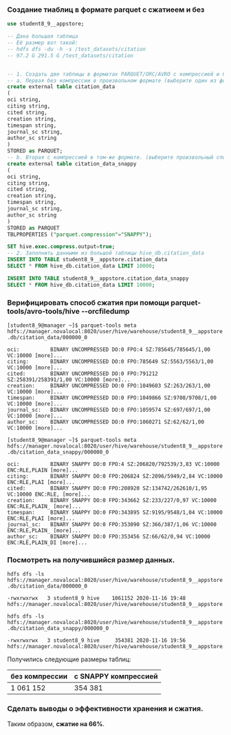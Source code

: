 ### Создание тиаблиц в формате parquet с сжатиеем и без
```sql
use student8_9__appstore;

-- Дана большая таблица
-- Её размер вот такой:
-- hdfs dfs -du -h -s /test_datasets/citation
-- 97.2 G 291.5 G /test_datasets/citation


-- 1. Создать две таблицы в форматах PARQUET/ORC/AVRO c компрессией и без оной.
-- a. Первая без компрессии в произвольном формате (выберите один из форматов хранения)
create external table citation_data
(
oci string,
citing string,
cited string,
creation string,
timespan string,
journal_sc string,
author_sc string
)
STORED as PARQUET;
-- b. Вторая с компрессией в том-же формате. (выберите произвольный способ сжатия из поддерживаемых)
create external table citation_data_snappy
(
oci string,
citing string,
cited string,
creation string,
timespan string,
journal_sc string,
author_sc string
)
STORED as PARQUET
TBLPROPERTIES ("parquet.compression"="SNAPPY");

SET hive.exec.compress.output=true;
-- 2. Заполнить данными из большой таблицы hive_db.citation_data
INSERT INTO TABLE student8_9__appstore.citation_data 
SELECT * FROM hive_db.citation_data LIMIT 10000;

INSERT INTO TABLE student8_9__appstore.citation_data_snappy 
SELECT * FROM hive_db.citation_data LIMIT 10000;
```

### Верифицировать способ сжатия при помощи parquet-tools/avro-tools/hive --orcfiledump

`[student8_9@manager ~]$ parquet-tools meta hdfs://manager.novalocal:8020/user/hive/warehouse/student8_9__appstore.db/citation_data/000000_0`

```plain
oci:          BINARY UNCOMPRESSED DO:0 FPO:4 SZ:785645/785645/1,00 VC:10000 [more]...
citing:       BINARY UNCOMPRESSED DO:0 FPO:785649 SZ:5563/5563/1,00 VC:10000 [more]...
cited:        BINARY UNCOMPRESSED DO:0 FPO:791212 SZ:258391/258391/1,00 VC:10000 [more]...
creation:     BINARY UNCOMPRESSED DO:0 FPO:1049603 SZ:263/263/1,00 VC:10000 [more]...
timespan:     BINARY UNCOMPRESSED DO:0 FPO:1049866 SZ:9708/9708/1,00 VC:10000 [more]...
journal_sc:   BINARY UNCOMPRESSED DO:0 FPO:1059574 SZ:697/697/1,00 VC:10000 [more]...
author_sc:    BINARY UNCOMPRESSED DO:0 FPO:1060271 SZ:62/62/1,00 VC:10000 [more]...
```

`[student8_9@manager ~]$ parquet-tools meta hdfs://manager.novalocal:8020/user/hive/warehouse/student8_9__appstore.db/citation_data_snappy/000000_0`

```plain
oci:          BINARY SNAPPY DO:0 FPO:4 SZ:206820/792539/3,83 VC:10000 ENC:RLE,PLAIN [more]...
citing:       BINARY SNAPPY DO:0 FPO:206824 SZ:2096/5949/2,84 VC:10000 ENC:RLE,PLAI [more]...
cited:        BINARY SNAPPY DO:0 FPO:208920 SZ:134742/262610/1,95 VC:10000 ENC:RLE, [more]...
creation:     BINARY SNAPPY DO:0 FPO:343662 SZ:233/227/0,97 VC:10000 ENC:RLE,PLAIN_ [more]...
timespan:     BINARY SNAPPY DO:0 FPO:343895 SZ:9195/9548/1,04 VC:10000 ENC:RLE,PLAI [more]...
journal_sc:   BINARY SNAPPY DO:0 FPO:353090 SZ:366/387/1,06 VC:10000 ENC:RLE,PLAIN_ [more]...
author_sc:    BINARY SNAPPY DO:0 FPO:353456 SZ:66/62/0,94 VC:10000 ENC:RLE,PLAIN_DI [more]...
```



### Посмотреть на получившийся размер данных.

`hdfs dfs -ls hdfs://manager.novalocal:8020/user/hive/warehouse/student8_9__appstore.db/citation_data/000000_0`

```plain
-rwxrwxrwx   3 student8_9 hive    1061152 2020-11-16 19:48 hdfs://manager.novalocal:8020/user/hive/warehouse/student8_9__appstore.db/citation_data/000000_0
```

`hdfs dfs -ls hdfs://manager.novalocal:8020/user/hive/warehouse/student8_9__appstore.db/citation_data_snappy/000000_0`

```plain
-rwxrwxrwx   3 student8_9 hive     354381 2020-11-16 19:56 hdfs://manager.novalocal:8020/user/hive/warehouse/student8_9__appstore.db/citation_data_snappy/000000_0
```

Получились следующие размеры таблиц:

| без компрессии | с SNAPPY компрессией |
| -------------- | -------------------- |
| 1 061 152      | 354 381              |



### Сделать выводы о эффективности хранения и сжатия.

Таким образом, **сжатие на 66%**.